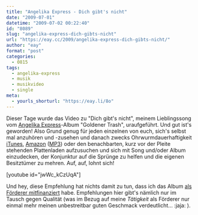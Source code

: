 ```yaml
---
title: "Angelika Express - Dich gibt's nicht"
date: "2009-07-01"
datetime: "2009-07-02 00:22:40"
id: "8089"
slug: "angelika-express-dich-gibts-nicht"
url: "https://eay.cc/2009/angelika-express-dich-gibts-nicht/"
author: "eay"
format: "post"
categories:
  - 0815
tags:
  - angelika-express
  - musik
  - musikvideo
  - single
meta:
  - yourls_shorturl: "https://eay.li/8o"
---
```


Dieser Tage wurde das Video zu "Dich gibt's nicht", meinem Lieblingssong vom [Angelika Express](http://angelika-express.de/)\-Album "Goldener Trash", uraufgeführt. Und gut ist's geworden! Also Grund genug für jeden einzelnen von euch, sich's selbst mal anzuhören und -zusehen und danach zwecks Ohrwurmdauerhaftigkeit [iTunes](http://bit.ly/SjeLj), [Amazon](http://www.amazon.de/exec/obidos/ASIN/B001N2W8NG/eayznet-21) ([MP3](http://bit.ly/CmHOf)) oder den benachbarten, kurz vor der Pleite stehenden Plattenladen aufzusuchen und sich mit Song und/oder Album einzudecken, der Konjunktur auf die Sprünge zu helfen und die eigenen Besitztümer zu mehren. Auf, auf, lohnt sich!

\[youtube id="jwWc\_kCzUqA"\]

Und hey, diese Empfehlung hat nichts damit zu tun, dass ich das Album [als Förderer mitfinanziert](//eay.cc/2008/who-the-fuck-is-rick-rubin/) habe. Empfehlungen hier gibt's nämlich nur im Tausch gegen Qualität (was im Bezug auf meine _Tätigkeit_ als Förderer nur einmal mehr meinen unbestreitbar guten Geschmack verdeutlicht... :jaja: ).
